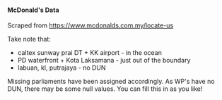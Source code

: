 #### McDonald's Data

Scraped from https://www.mcdonalds.com.my/locate-us

Take note that:
- caltex sunway prai DT + KK airport - in the ocean
- PD waterfront + Kota Laksamana  - just out of the boundary
- labuan, kl, putrajaya - no DUN

Missing parliaments have been assigned accordingly. As WP's have no DUN, there may be some null values. You can fill this in as you like!